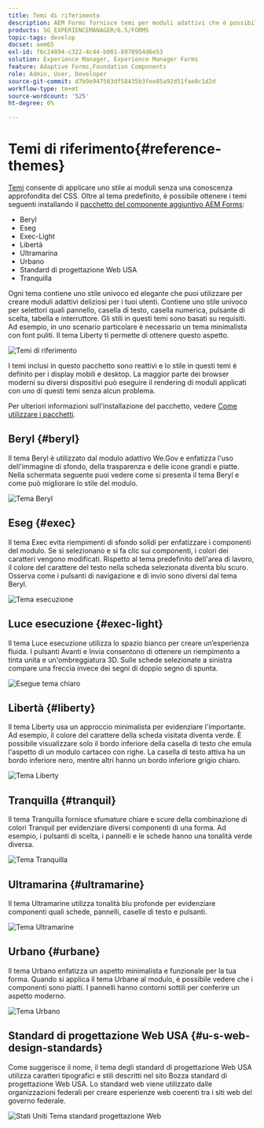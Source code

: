 ```yaml
---
title: Temi di riferimento
description: AEM Forms fornisce temi per moduli adattivi che è possibile ottenere da Distribuzione di software e utilizzare per assegnare uno stile a un modulo.
products: SG_EXPERIENCEMANAGER/6.5/FORMS
topic-tags: develop
docset: aem65
exl-id: f6c24894-c322-4c44-b001-8978954d6e53
solution: Experience Manager, Experience Manager Forms
feature: Adaptive Forms,Foundation Components
role: Admin, User, Developer
source-git-commit: d7b9e947503df58435b3fee85a92d51fae8c1d2d
workflow-type: tm+mt
source-wordcount: '525'
ht-degree: 0%

---
```


# Temi di riferimento{#reference-themes}

[Temi](../../forms/using/themes.md) consente di applicare uno stile ai moduli senza una conoscenza approfondita del CSS. Oltre al tema predefinito, è possibile ottenere i temi seguenti installando il [pacchetto del componente aggiuntivo AEM Forms](https://experienceleague.adobe.com/docs/experience-manager-release-information/aem-release-updates/forms-updates/aem-forms-releases.html?lang=en):

* Beryl
* Eseg
* Exec-Light
* Libertà
* Ultramarina
* Urbano
* Standard di progettazione Web USA
* Tranquilla

Ogni tema contiene uno stile univoco ed elegante che puoi utilizzare per creare moduli adattivi deliziosi per i tuoi utenti. Contiene uno stile univoco per selettori quali pannello, casella di testo, casella numerica, pulsante di scelta, tabella e interruttore. Gli stili in questi temi sono basati su requisiti. Ad esempio, in uno scenario particolare è necessario un tema minimalista con font puliti. Il tema Liberty ti permette di ottenere questo aspetto.

![Temi di riferimento](assets/ref-themes.png)

I temi inclusi in questo pacchetto sono reattivi e lo stile in questi temi è definito per i display mobili e desktop. La maggior parte dei browser moderni su diversi dispositivi può eseguire il rendering di moduli applicati con uno di questi temi senza alcun problema.

Per ulteriori informazioni sull&#39;installazione del pacchetto, vedere [Come utilizzare i pacchetti](/help/sites-administering/package-manager.md).

## Beryl {#beryl}

Il tema Beryl è utilizzato dal modulo adattivo We.Gov e enfatizza l&#39;uso dell&#39;immagine di sfondo, della trasparenza e delle icone grandi e piatte. Nella schermata seguente puoi vedere come si presenta il tema Beryl e come può migliorare lo stile del modulo.

![Tema Beryl](assets/beryl.png)

<!--[Click to enlarge

](assets/beryl-1.png)-->

## Eseg {#exec}

Il tema Exec evita riempimenti di sfondo solidi per enfatizzare i componenti del modulo. Se si selezionano e si fa clic sui componenti, i colori dei caratteri vengono modificati. Rispetto al tema predefinito dell&#39;area di lavoro, il colore del carattere del testo nella scheda selezionata diventa blu scuro. Osserva come i pulsanti di navigazione e di invio sono diversi dal tema Beryl.

![Tema esecuzione](assets/exec.png)

<!--[Click to enlarge

](assets/exec-1.png)-->

## Luce esecuzione {#exec-light}

Il tema Luce esecuzione utilizza lo spazio bianco per creare un’esperienza fluida. I pulsanti Avanti e Invia consentono di ottenere un riempimento a tinta unita e un&#39;ombreggiatura 3D. Sulle schede selezionate a sinistra compare una freccia invece dei segni di doppio segno di spunta.

![Esegue tema chiaro](assets/exec-light.png)

<!--[Click to enlarge

](assets/exec-light-1.png)-->

## Libertà {#liberty}

Il tema Liberty usa un approccio minimalista per evidenziare l&#39;importante. Ad esempio, il colore del carattere della scheda visitata diventa verde. È possibile visualizzare solo il bordo inferiore della casella di testo che emula l&#39;aspetto di un modulo cartaceo con righe. La casella di testo attiva ha un bordo inferiore nero, mentre altri hanno un bordo inferiore grigio chiaro.

![Tema Liberty](assets/liberty.png)

<!--[Click to enlarge

](assets/liberty-1.png)-->

## Tranquilla {#tranquil}

Il tema Tranquilla fornisce sfumature chiare e scure della combinazione di colori Tranquil per evidenziare diversi componenti di una forma. Ad esempio, i pulsanti di scelta, i pannelli e le schede hanno una tonalità verde diversa.

![Tema Tranquilla](assets/tranquil.png)

<!--[Click to enlarge

](assets/tranquil-1.png)-->

## Ultramarina {#ultramarine}

Il tema Ultramarine utilizza tonalità blu profonde per evidenziare componenti quali schede, pannelli, caselle di testo e pulsanti.

![Tema Ultramarine](assets/ultramarine.png)

<!--[Click to enlarge](assets/ultramarine-1.png)-->

## Urbano {#urbane}

Il tema Urbano enfatizza un aspetto minimalista e funzionale per la tua forma. Quando si applica il tema Urbane al modulo, è possibile vedere che i componenti sono piatti. I pannelli hanno contorni sottili per conferire un aspetto moderno.

![Tema Urbano](assets/urbane.png)

<!--[Click to enlarge

](assets/urbane-1.png)-->

## Standard di progettazione Web USA {#u-s-web-design-standards}

Come suggerisce il nome, il tema degli standard di progettazione Web USA utilizza caratteri tipografici e stili descritti nel sito Bozza standard di progettazione Web USA. Lo standard web viene utilizzato dalle organizzazioni federali per creare esperienze web coerenti tra i siti web del governo federale.

![Stati Uniti Tema standard progettazione Web](assets/us-web-standards.png)

<!--[Click to enlarge

](assets/usgov.png)-->
